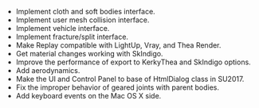 - Implement cloth and soft bodies interface.
- Implement user mesh collision interface.
- Implement vehicle interface.
- Implement fracture/split interface.
- Make Replay compatible with LightUp, Vray, and Thea Render.
- Get material changes working with SkIndigo.
- Improve the performance of export to KerkyThea and SkIndigo options.
- Add aerodynamics.
- Make the UI and Control Panel to base of HtmlDialog class in SU2017.
- Fix the improper behavior of geared joints with parent bodies.
- Add keyboard events on the Mac OS X side.
